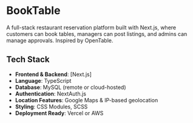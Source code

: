 # BookTable

A full-stack restaurant reservation platform built with Next.js, where customers can book tables, managers can post listings, and admins can manage approvals. Inspired by OpenTable.

## Tech Stack

- **Frontend & Backend**: [Next.js]
- **Language**: TypeScript
- **Database**: MySQL (remote or cloud-hosted)
- **Authentication**: NextAuth.js
- **Location Features**: Google Maps & IP-based geolocation
- **Styling**: CSS Modules, SCSS
- **Deployment Ready**: Vercel or AWS
